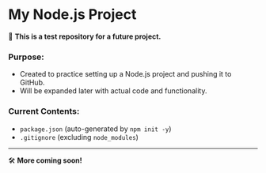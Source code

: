 # My Node.js Project

🚀 **This is a test repository for a future project.**  

### Purpose:
- Created to practice setting up a Node.js project and pushing it to GitHub.
- Will be expanded later with actual code and functionality.

### Current Contents:
- `package.json` (auto-generated by `npm init -y`)
- `.gitignore` (excluding `node_modules`)

---

🛠️ **More coming soon!**
